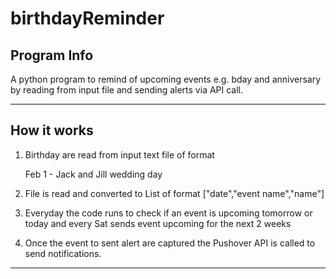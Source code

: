 # birthdayReminder

## Program Info

A python program to remind of upcoming events e.g. bday and anniversary by reading from input file and sending alerts via API call.

---

## How it works

1. Birthday are read from input text file of format

   Feb
   1 - Jack and Jill wedding day

2. File is read and converted to List of format ["date","event name","name"]

3. Everyday the code runs to check if an event is upcoming tomorrow or today and every Sat sends event upcoming for the next 2 weeks

4. Once the event to sent alert are captured the Pushover API is called to send notifications.

---
